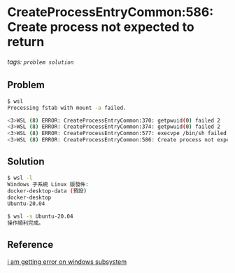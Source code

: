 # CreateProcessEntryCommon:586: Create process not expected to return
###### tags: `problem solution`


## Problem
```bash
$ wsl
Processing fstab with mount -a failed.

<3>WSL (8) ERROR: CreateProcessEntryCommon:370: getpwuid(0) failed 2
<3>WSL (8) ERROR: CreateProcessEntryCommon:374: getpwuid(0) failed 2
<3>WSL (8) ERROR: CreateProcessEntryCommon:577: execvpe /bin/sh failed 2
<3>WSL (8) ERROR: CreateProcessEntryCommon:586: Create process not expected to return
```

## Solution
```bash
$ wsl -l
Windows 子系統 Linux 版發佈:
docker-desktop-data (預設)
docker-desktop
Ubuntu-20.04

$ wsl -s Ubuntu-20.04
操作順利完成。
```

## Reference
[i am getting error on windows subsystem](https://askubuntu.com/questions/1423048/i-am-getting-error-on-windows-subsystem)